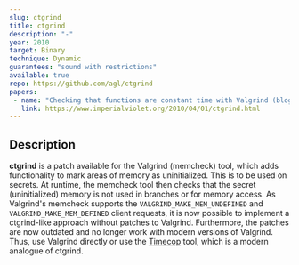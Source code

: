 ```yaml
---
slug: ctgrind
title: ctgrind
description: "-"
year: 2010
target: Binary
technique: Dynamic
guarantees: "sound with restrictions"
available: true
repo: https://github.com/agl/ctgrind
papers:
 - name: "Checking that functions are constant time with Valgrind (blog)"
   link: https://www.imperialviolet.org/2010/04/01/ctgrind.html
---
```


## Description

**ctgrind** is a patch available for the Valgrind (memcheck) tool, which adds
functionality to mark areas of memory as uninitialized. This is to be used on
secrets. At runtime, the memcheck tool then checks that the secret
(uninitialized) memory is not used in branches or for memory access. As
Valgrind's memcheck supports the `VALGRIND_MAKE_MEM_UNDEFINED` and
`VALGRIND_MAKE_MEM_DEFINED` client requests, it is now possible to implement a
ctgrind-like approach without patches to Valgrind. Furthermore, the patches
are now outdated and no longer work with modern versions of Valgrind. Thus,
use Valgrind directly or use the [Timecop](timecop) tool, which is a
modern analogue of ctgrind.